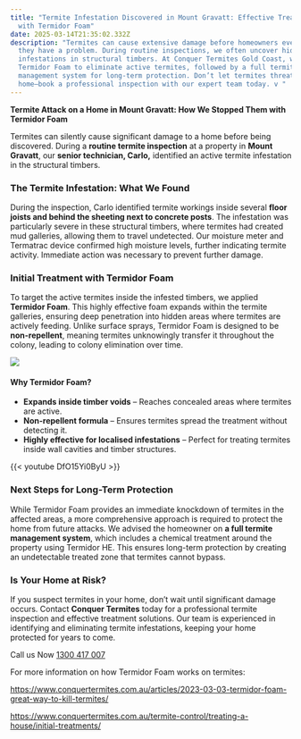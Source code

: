 ```yaml
---
title: "Termite Infestation Discovered in Mount Gravatt: Effective Treatment
  with Termidor Foam"
date: 2025-03-14T21:35:02.332Z
description: "Termites can cause extensive damage before homeowners even realise
  they have a problem. During routine inspections, we often uncover hidden
  infestations in structural timbers. At Conquer Termites Gold Coast, we use
  Termidor Foam to eliminate active termites, followed by a full termite
  management system for long-term protection. Don’t let termites threaten your
  home—book a professional inspection with our expert team today. v "
---
```

**Termite Attack on a Home in Mount Gravatt: How We Stopped Them with Termidor Foam**

Termites can silently cause significant damage to a home before being discovered. During a **routine termite inspection** at a property in **Mount Gravatt**, our **senior technician, Carlo,** identified an active termite infestation in the structural timbers.

### **The Termite Infestation: What We Found**

During the inspection, Carlo identified termite workings inside several **floor joists and behind the sheeting next to concrete posts**. The infestation was particularly severe in these structural timbers, where termites had created mud galleries, allowing them to travel undetected. Our moisture meter and Termatrac device confirmed high moisture levels, further indicating termite activity. Immediate action was necessary to prevent further damage.

### **Initial Treatment with Termidor Foam**

To target the active termites inside the infested timbers, we applied **Termidor Foam**. This highly effective foam expands within the termite galleries, ensuring deep penetration into hidden areas where termites are actively feeding. Unlike surface sprays, Termidor Foam is designed to be **non-repellent**, meaning termites unknowingly transfer it throughout the colony, leading to colony elimination over time.

![](img/termidor-foam-treatment.png)

#### **Why Termidor Foam?**

* **Expands inside timber voids** – Reaches concealed areas where termites are active.
* **Non-repellent formula** – Ensures termites spread the treatment without detecting it.
* **Highly effective for localised infestations** – Perfect for treating termites inside wall cavities and timber structures.

{{< youtube DfO15Yi0ByU >}}

### **Next Steps for Long-Term Protection**

While Termidor Foam provides an immediate knockdown of termites in the affected areas, a more comprehensive approach is required to protect the home from future attacks. We advised the homeowner on **a full termite management system**, which includes a chemical treatment around the property using Termidor HE. This ensures long-term protection by creating an undetectable treated zone that termites cannot bypass.

### **Is Your Home at Risk?**

If you suspect termites in your home, don’t wait until significant damage occurs. Contact **Conquer Termites** today for a professional termite inspection and effective treatment solutions. Our team is experienced in identifying and eliminating termite infestations, keeping your home protected for years to come.

Call us Now [1300 417 007](tel:1300417007)

For more information on how Termidor Foam works on termites: 

<https://www.conquertermites.com.au/articles/2023-03-03-termidor-foam-great-way-to-kill-termites/>

<https://www.conquertermites.com.au/termite-control/treating-a-house/initial-treatments/>